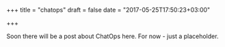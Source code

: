 +++
title = "chatops"
draft = false
date = "2017-05-25T17:50:23+03:00"

+++


Soon there will be a post about ChatOps here.
For now - just a placeholder.
